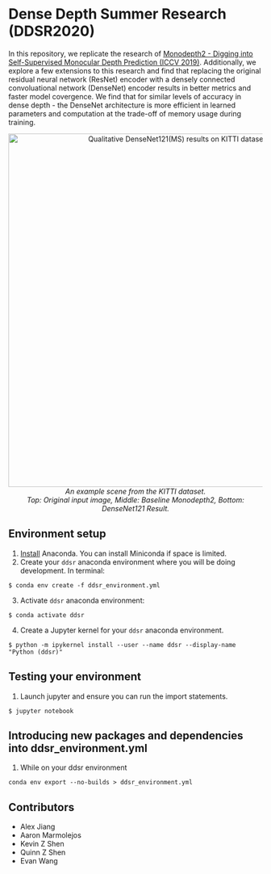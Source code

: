 # Dense Depth Summer Research (DDSR2020)
In this repository, we replicate the research of [Monodepth2 - Digging into Self-Supervised Monocular Depth Prediction (ICCV 2019)](https://arxiv.org/abs/1806.01260). Additionally, we explore a few extensions to this research and find that replacing the original residual neural network (ResNet) encoder with a densely connected convoluational network (DenseNet) encoder results in better metrics and faster model covergence. We find that for similar levels of accuracy in dense depth - the DenseNet architecture is more efficient in learned parameters and computation at the trade-off of memory usage during training.

<p align="center">
  <img align="center" src="assets/densenet_ms.gif" alt="Qualitative DenseNet121(MS) results on KITTI dataset scene." width="700" /><br>
  <i>An example scene from the KITTI dataset.</i><br>
  <i>Top: Original input image, Middle: Baseline Monodepth2, Bottom: DenseNet121 Result.</i>
</p>

## Environment setup
1. [Install](https://docs.conda.io/projects/conda/en/latest/user-guide/install/) Anaconda. You can install Miniconda if space is limited.
2. Create your `ddsr` anaconda environment where you will be doing development. In terminal:
```
$ conda env create -f ddsr_environment.yml
```
3. Activate `ddsr` anaconda environment:
```
$ conda activate ddsr
```
4. Create a Jupyter kernel for your `ddsr` anaconda environment.
```
$ python -m ipykernel install --user --name ddsr --display-name "Python (ddsr)"
```

## Testing your environment
1. Launch jupyter and ensure you can run the import statements.
```
$ jupyter notebook
```

## Introducing new packages and dependencies into ddsr_environment.yml
1. While on your ddsr environment
```
conda env export --no-builds > ddsr_environment.yml
```

## Contributors
- Alex Jiang
- Aaron Marmolejos
- Kevin Z Shen
- Quinn Z Shen
- Evan Wang
